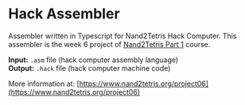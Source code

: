 # Hack Assembler

Assembler written in Typescript for Nand2Tetris Hack Computer. This assembler is the week 6 project of [Nand2Tetris Part 1](https://www.coursera.org/learn/build-a-computer) course.

**Input:** `.asm` file (hack computer assembly language)  
**Output:** `.hack` file (hack computer machine code)

More information at: [https://www.nand2tetris.org/project06](https://www.nand2tetris.org/project06)
